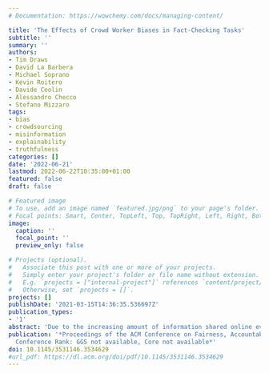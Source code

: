 ```yaml
---
# Documentation: https://wowchemy.com/docs/managing-content/

title: 'The Effects of Crowd Worker Biases in Fact-Checking Tasks'
subtitle: ''
summary: ''
authors:
- Tim Draws
- David La Barbera
- Michael Soprano
- Kevin Roitero
- Davide Ceolin
- Alessandro Checco
- Stefano Mizzaro
tags:
- bias
- crowdsourcing
- misinformation
- explainability
- truthfulness
categories: []
date: '2022-06-21'
lastmod: 2022-06-22T10:35:00+01:00
featured: false
draft: false

# Featured image
# To use, add an image named `featured.jpg/png` to your page's folder.
# Focal points: Smart, Center, TopLeft, Top, TopRight, Left, Right, BottomLeft, Bottom, BottomRight.
image:
  caption: ''
  focal_point: ''
  preview_only: false

# Projects (optional).
#   Associate this post with one or more of your projects.
#   Simply enter your project's folder or file name without extension.
#   E.g. `projects = ["internal-project"]` references `content/project/deep-learning/index.md`.
#   Otherwise, set `projects = []`.
projects: []
publishDate: '2021-03-15T14:36:35.536697Z'
publication_types:
- '1'
abstract: 'Due to the increasing amount of information shared online every day, the need for sound and reliable ways of distinguishing between trustworthy and non-trustworthy information is as present as ever. One technique for performing fact-checking at scale is to employ human intelligence in the form of crowd workers. Although earlier work has suggested that crowd workers can reliably identify misinformation, cognitive biases of crowd workers may reduce the quality of truthfulness judgments in this context. We performed a systematic exploratory analysis of publicly available crowdsourced data to identify a set of potential systematic biases that may occur when crowd workers perform fact-checking tasks. Following this exploratory study, we collected a novel data set of crowdsourced truthfulness judgments to validate our hypotheses. Our findings suggest that workers generally overestimate the truthfulness of statements and that different individual characteristics (i.e., their belief in science) and cognitive biases (i.e., the affect heuristic and overconfidence) can affect their annotations. Interestingly, we find that, depending on the general judgment tendencies of workers, their biases may sometimes lead to more accurate judgments.'
publication: '*Proceedings of the ACM Conference on Fairness, Accountability, and Transparency. Seoul, Republic of Korea. June 21-24, 2022.
  Conference Rank: GGS not available, Core not available*'
doi: 10.1145/3531146.3534629  
#url_pdf: https://dl.acm.org/doi/pdf/10.1145/3531146.3534629
---
```

